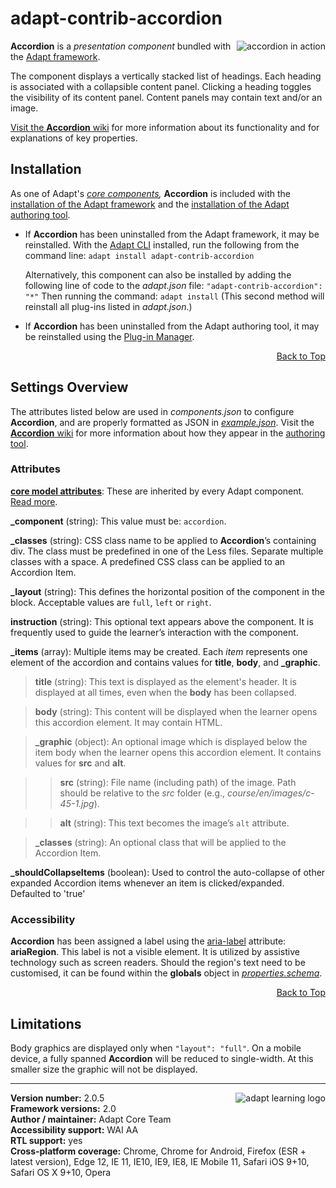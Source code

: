 # adapt-contrib-accordion

<img src="https://github.com/adaptlearning/documentation/blob/master/04_wiki_assets/plug-ins/images/accordion01.gif" alt="accordion in action" align="right">  **Accordion** is a *presentation component* bundled with the [Adapt framework](https://github.com/adaptlearning/adapt_framework).

The component displays a vertically stacked list of headings. Each heading is associated with a collapsible content panel. Clicking a heading toggles the visibility of its content panel. Content panels may contain text and/or an image.

[Visit the **Accordion** wiki](https://github.com/adaptlearning/adapt-contrib-accordion/wiki) for more information about its functionality and for explanations of key properties.

## Installation

As one of Adapt's *[core components](https://github.com/adaptlearning/adapt_framework/wiki/Core-Plug-ins-in-the-Adapt-Learning-Framework#components),* **Accordion** is included with the [installation of the Adapt framework](https://github.com/adaptlearning/adapt_framework/wiki/Manual-installation-of-the-Adapt-framework#installation) and the [installation of the Adapt authoring tool](https://github.com/adaptlearning/adapt_authoring/wiki/Installing-Adapt-Origin).

* If **Accordion** has been uninstalled from the Adapt framework, it may be reinstalled.
With the [Adapt CLI](https://github.com/adaptlearning/adapt-cli) installed, run the following from the command line:
`adapt install adapt-contrib-accordion`

    Alternatively, this component can also be installed by adding the following line of code to the *adapt.json* file:
    `"adapt-contrib-accordion": "*"`
    Then running the command:
    `adapt install`
    (This second method will reinstall all plug-ins listed in *adapt.json*.)

* If **Accordion** has been uninstalled from the Adapt authoring tool, it may be reinstalled using the [Plug-in Manager](https://github.com/adaptlearning/adapt_authoring/wiki/Plugin-Manager).
<div float align=right><a href="#top">Back to Top</a></div>

## Settings Overview

The attributes listed below are used in *components.json* to configure **Accordion**, and are properly formatted as JSON in [*example.json*](https://github.com/adaptlearning/adapt-contrib-accordion/blob/master/example.json). Visit the [**Accordion** wiki](https://github.com/adaptlearning/adapt-contrib-accordion/wiki) for more information about how they appear in the [authoring tool](https://github.com/adaptlearning/adapt_authoring/wiki).

### Attributes

[**core model attributes**](https://github.com/adaptlearning/adapt_framework/wiki/Core-model-attributes): These are inherited by every Adapt component. [Read more](https://github.com/adaptlearning/adapt_framework/wiki/Core-model-attributes).

**_component** (string): This value must be: `accordion`.

**_classes** (string): CSS class name to be applied to **Accordion**’s containing div. The class must be predefined in one of the Less files. Separate multiple classes with a space. A predefined CSS class can be applied to an Accordion Item.

**_layout** (string): This defines the horizontal position of the component in the block. Acceptable values are `full`, `left` or `right`.

**instruction** (string): This optional text appears above the component. It is frequently used to
guide the learner’s interaction with the component.

**_items** (array): Multiple items may be created. Each _item_ represents one element of the accordion and contains values for **title**, **body**, and **_graphic**.

>**title** (string): This text is displayed as the element's header. It is displayed at all times, even when the **body** has been collapsed.

>**body** (string): This content will be displayed when the learner opens this accordion element. It may contain HTML.

>**_graphic** (object): An optional image which is displayed below the item body when the learner opens this accordion element. It contains values for **src** and **alt**.

>>**src** (string): File name (including path) of the image. Path should be relative to the *src* folder (e.g., *course/en/images/c-45-1.jpg*).

>>**alt** (string): This text becomes the image’s `alt` attribute.

>**_classes** (string): An optional class that will be applied to the Accordion Item.

**_shouldCollapseItems** (boolean): Used to control the auto-collapse of other expanded Accordion items whenever an item is clicked/expanded. Defaulted to 'true'

### Accessibility
**Accordion** has been assigned a label using the [aria-label](https://github.com/adaptlearning/adapt_framework/wiki/Aria-Labels) attribute: **ariaRegion**. This label is not a visible element. It is utilized by assistive technology such as screen readers. Should the region's text need to be customised, it can be found within the **globals** object in [*properties.schema*](https://github.com/adaptlearning/adapt-contrib-accordion/blob/master/properties.schema).
<div float align=right><a href="#top">Back to Top</a></div>


## Limitations

Body graphics are displayed only when `"layout": "full"`. On a mobile device, a fully spanned **Accordion** will be reduced to single-width. At this smaller size the graphic will not be displayed.


----------------------------

**Version number:**  2.0.5   <a href="https://community.adaptlearning.org/" target="_blank"><img src="https://github.com/adaptlearning/documentation/blob/master/04_wiki_assets/plug-ins/images/adapt-logo-mrgn-lft.jpg" alt="adapt learning logo" align="right"></a>  
**Framework versions:** 2.0  
**Author / maintainer:** Adapt Core Team  
**Accessibility support:** WAI AA  
**RTL support:** yes  
**Cross-platform coverage:** Chrome, Chrome for Android, Firefox (ESR + latest version), Edge 12, IE 11, IE10, IE9, IE8, IE Mobile 11, Safari iOS 9+10, Safari OS X 9+10, Opera

